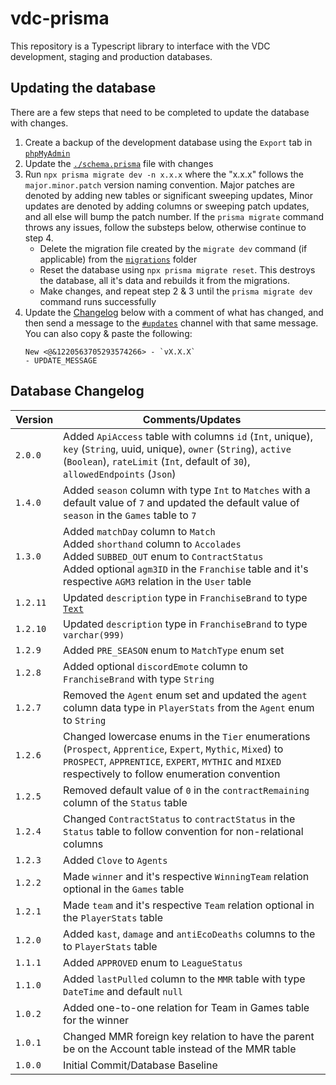 # vdc-prisma
This repository is a Typescript library to interface with the VDC development, staging and production databases.

## Updating the database
There are a few steps that need to be completed to update the database with changes.
1. Create a backup of the development database using the `Export` tab in [`phpMyAdmin`](https://univps.vps.webdock.cloud/phpmyadmin/index.php)
2. Update the [`./schema.prisma`](./schema.prisma) file with changes
3. Run `npx prisma migrate dev -n x.x.x` where the "x.x.x" follows the `major.minor.patch` version naming convention. Major patches are denoted by adding new tables or significant sweeping updates, Minor updates are denoted by adding columns or sweeping patch updates, and all else will bump the patch number. If the `prisma migrate` command throws any issues, follow the substeps below, otherwise continue to step 4.
    - Delete the migration file created by the `migrate dev` command (if applicable) from the [`migrations`](./migrations/) folder
    - Reset the database using `npx prisma migrate reset`. This destroys the database, all it's data and rebuilds it from the migrations.
    - Make changes, and repeat step 2 & 3 until the `prisma migrate dev` command runs successfully
4. Update the [Changelog](#changelog) below with a comment of what has changed, and then send a message to the [`#updates`](https://discord.com/channels/1027754353207033966/1220564786765500477) channel with that same message. You can also copy & paste the following:
    ```
    New <@&1220563705293574266> - `vX.X.X`
    - UPDATE_MESSAGE
    ```

## Database Changelog
| Version | Comments/Updates |
| - | - |
| `2.0.0` | Added `ApiAccess` table with columns `id` (`Int`, unique),  `key` (`String`, uuid, unique),  `owner` (`String`),  `active` (`Boolean`), `rateLimit` (`Int`, default of `30`), `allowedEndpoints` (`Json`) |
| `1.4.0` | Added `season` column with type `Int` to `Matches` with a default value of `7` and updated the default value of `season` in the `Games` table to `7`  |
| `1.3.0` | Added `matchDay` column to `Match` <br> Added `shorthand` column to `Accolades` <br> Added `SUBBED_OUT` enum to `ContractStatus` <br> Added optional `agm3ID` in the `Franchise` table and it's respective `AGM3` relation in the `User` table |
| `1.2.11` | Updated `description` type in `FranchiseBrand` to type [`Text`](https://www.prisma.io/docs/orm/overview/databases/mysql) |
| `1.2.10` | Updated `description` type in `FranchiseBrand` to type `varchar(999)` |
| `1.2.9` | Added `PRE_SEASON` enum to `MatchType` enum set |
| `1.2.8` | Added optional `discordEmote` column to `FranchiseBrand` with type `String` |
| `1.2.7` | Removed the `Agent` enum set and updated the `agent` column data type in `PlayerStats` from the `Agent` enum to `String` |
| `1.2.6` | Changed lowercase enums in the `Tier` enumerations (`Prospect`, `Apprentice`, `Expert`, `Mythic`, `Mixed`) to `PROSPECT`, `APPRENTICE`, `EXPERT`, `MYTHIC` and `MIXED` respectively to follow enumeration convention |
| `1.2.5` | Removed default value of `0` in the `contractRemaining` column of the `Status` table |
| `1.2.4` | Changed `ContractStatus` to `contractStatus` in the `Status` table to follow convention for non-relational columns |
| `1.2.3` | Added `Clove` to `Agents` |
| `1.2.2` | Made `winner` and it's respective `WinningTeam` relation optional in the `Games` table |
| `1.2.1` | Made `team` and it's respective `Team` relation optional in the `PlayerStats` table |
| `1.2.0` | Added `kast`, `damage` and `antiEcoDeaths` columns to the to `PlayerStats` table |
| `1.1.1` | Added `APPROVED` enum to `LeagueStatus` |
| `1.1.0` | Added `lastPulled` column to the `MMR` table with type `DateTime` and default `null` |
| `1.0.2` | Added one-to-one relation for Team in Games table for the winner |
| `1.0.1` | Changed MMR foreign key relation to have the parent be on the Account table instead of the MMR table |
| `1.0.0` | Initial Commit/Database Baseline |
